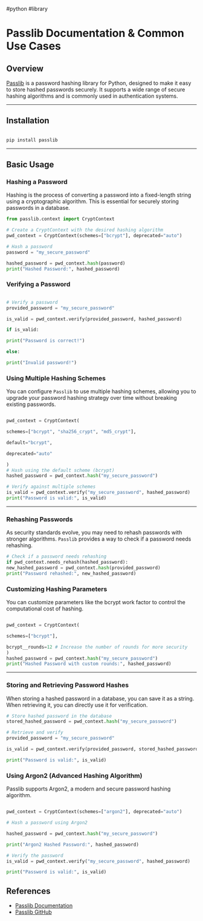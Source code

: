 #python #library 

# Passlib Documentation & Common Use Cases

  

## Overview

  

[Passlib](https://passlib.readthedocs.io/) is a password hashing library for Python, designed to make it easy to store hashed passwords securely. It supports a wide range of secure hashing algorithms and is commonly used in authentication systems.

  

---

  

## Installation

  

```bash

pip install passlib

```

  

---

  

## Basic Usage

  

### Hashing a Password

Hashing is the process of converting a password into a fixed-length string using a cryptographic algorithm. This is essential for securely storing passwords in a database.

```python
from passlib.context import CryptContext

# Create a CryptContext with the desired hashing algorithm
pwd_context = CryptContext(schemes=["bcrypt"], deprecated="auto")

# Hash a password
password = "my_secure_password"

hashed_password = pwd_context.hash(password)
print("Hashed Password:", hashed_password)
```
### Verifying a Password
```python

# Verify a password
provided_password = "my_secure_password"

is_valid = pwd_context.verify(provided_password, hashed_password)

if is_valid:

print("Password is correct!")

else:

print("Invalid password!")

```
### Using Multiple Hashing Schemes
You can configure `Passlib` to use multiple hashing schemes, allowing you to upgrade your password hashing strategy over time without breaking existing passwords.

```python

pwd_context = CryptContext(

schemes=["bcrypt", "sha256_crypt", "md5_crypt"],

default="bcrypt",

deprecated="auto"

)
# Hash using the default scheme (bcrypt)
hashed_password = pwd_context.hash("my_secure_password")

# Verify against multiple schemes
is_valid = pwd_context.verify("my_secure_password", hashed_password)
print("Password is valid:", is_valid)

```

---
### Rehashing Passwords

As security standards evolve, you may need to rehash passwords with stronger algorithms. `Passlib` provides a way to check if a password needs rehashing.

```python
# Check if a password needs rehashing
if pwd_context.needs_rehash(hashed_password):
new_hashed_password = pwd_context.hash(provided_password)
print("Password rehashed:", new_hashed_password)
```

### Customizing Hashing Parameters
You can customize parameters like the bcrypt work factor to control the computational cost of hashing.
```python

pwd_context = CryptContext(

schemes=["bcrypt"],

bcrypt__rounds=12 # Increase the number of rounds for more security
)
hashed_password = pwd_context.hash("my_secure_password")
print("Hashed Password with custom rounds:", hashed_password)
```

---
### Storing and Retrieving Password Hashes
When storing a hashed password in a database, you can save it as a string. When retrieving it, you can directly use it for verification.

```python
# Store hashed password in the database
stored_hashed_password = pwd_context.hash("my_secure_password")

# Retrieve and verify
provided_password = "my_secure_password"

is_valid = pwd_context.verify(provided_password, stored_hashed_password)

print("Password is valid:", is_valid)
```

### Using Argon2 (Advanced Hashing Algorithm)
Passlib supports Argon2, a modern and secure password hashing algorithm.

```python

pwd_context = CryptContext(schemes=["argon2"], deprecated="auto")

# Hash a password using Argon2

hashed_password = pwd_context.hash("my_secure_password")

print("Argon2 Hashed Password:", hashed_password)

# Verify the password
is_valid = pwd_context.verify("my_secure_password", hashed_password)

print("Password is valid:", is_valid)
```

## References
- [Passlib Documentation](https://passlib.readthedocs.io/)
- [Passlib GitHub](https://github.com/serpentine/passlib)